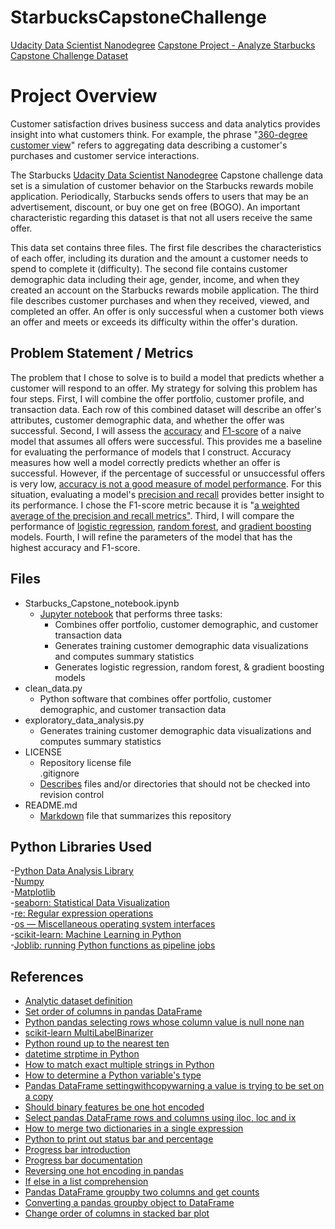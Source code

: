 # StarbucksCapstoneChallenge
[Udacity Data Scientist Nanodegree](https://www.udacity.com/course/data-scientist-nanodegree--nd025) [Capstone Project - Analyze Starbucks Capstone Challenge Dataset](https://medium.com/@mspcvsp/starbucks-capstone-challenge-dataset-customer-offer-success-prediction-916bbcdc5bd5)  

# Project Overview
Customer satisfaction drives business success and data analytics provides insight into what customers think. For example, the phrase "[360-degree customer view](https://searchsalesforce.techtarget.com/definition/360-degree-customer-view)" refers to aggregating data describing a customer's purchases and customer service interactions.
  
The Starbucks [Udacity Data Scientist Nanodegree](https://www.udacity.com/course/data-scientist-nanodegree--nd025) Capstone challenge data set is a simulation of customer behavior on the Starbucks rewards mobile application. Periodically, Starbucks sends offers to users that may be an advertisement, discount, or buy one get on free (BOGO). An important characteristic regarding this dataset is that not all users receive the same offer.
  
This data set contains three files. The first file describes the characteristics of each offer, including its duration and the amount  a customer needs to spend to complete it (difficulty). The second file contains customer demographic data including their age, gender, income, and when they created an account on the Starbucks rewards mobile application. The third file describes customer purchases and when they received, viewed, and completed an offer. An offer is only successful when a customer both views an offer and meets or exceeds its difficulty within the offer's duration.
  
## Problem Statement / Metrics 
The problem that I chose to solve is to build a model that predicts whether a customer will respond to an offer. My strategy for solving this problem has four steps. First, I will combine the offer portfolio, customer profile, and transaction data. Each row of this combined dataset will describe an offer's attributes, customer demographic data, and whether the offer was successful. Second, I will assess the [accuracy](https://developers.google.com/machine-learning/crash-course/classification/accuracy) and [F1-score](https://scikit-learn.org/stable/modules/generated/sklearn.metrics.f1_score.html) of a naive model that assumes all offers were successful. This provides me a baseline for evaluating the performance of models that I construct. Accuracy measures how well a model correctly predicts whether an offer is successful. However, if the percentage of successful or unsuccessful offers is very low, [accuracy is not a good measure of model performance](https://www.manning.com/books/practical-data-science-with-r). For this situation, evaluating a model's [precision and recall](https://towardsdatascience.com/beyond-accuracy-precision-and-recall-3da06bea9f6c) provides better insight to its performance. I chose the F1-score metric because it is "[a weighted average of the precision and recall metrics"](https://scikit-learn.org/stable/modules/generated/sklearn.metrics.f1_score.html). Third, I will compare the performance of [logistic regression](https://towardsdatascience.com/logistic-regression-detailed-overview-46c4da4303bc), [random forest](https://towardsdatascience.com/the-random-forest-algorithm-d457d499ffcd), and [gradient boosting](https://machinelearningmastery.com/gentle-introduction-gradient-boosting-algorithm-machine-learning/) models. Fourth, I will refine the parameters of the model that has the highest accuracy and F1-score.  
 
## Files  
- Starbucks_Capstone_notebook.ipynb  
  - [Jupyter notebook](https://jupyter.org/) that performs three tasks:  
    - Combines offer portfolio, customer demographic, and customer transaction data  
    - Generates training customer demographic data visualizations and computes summary statistics  
    - Generates logistic regression, random forest, & gradient boosting models  
- clean_data.py  
  - Python software that combines offer portfolio, customer demographic, and customer transaction data  
- exploratory_data_analysis.py  
  - Generates training customer demographic data visualizations and computes summary statistics  
- LICENSE  
  - Repository license file  
.gitignore  
  - [Describes](https://git-scm.com/docs/gitignore) files and/or directories that should not be checked into revision control  
- README.md  
  - [Markdown](https://guides.github.com/features/mastering-markdown/) file that summarizes this repository  
	
## Python Libraries Used
-[Python Data Analysis Library](https://pandas.pydata.org/)  
-[Numpy](http://www.numpy.org/)  
-[Matplotlib](https://matplotlib.org/)  
-[seaborn: Statistical Data Visualization](https://seaborn.pydata.org/)  
-[re: Regular expression operations](https://docs.python.org/3/library/re.html)  
-[os — Miscellaneous operating system interfaces](https://docs.python.org/3/library/os.html)  
-[scikit-learn: Machine Learning in Python](https://scikit-learn.org/stable/)  
-[Joblib: running Python functions as pipeline jobs](https://joblib.readthedocs.io/en/latest/)  
  
## References
- [Analytic dataset definition](https://github.com/jtleek/datasharing)
- [Set order of columns in pandas DataFrame](https://stackoverflow.com/questions/41968732/set-order-of-columns-in-pandas-dataframe)  
- [Python pandas selecting rows whose column value is null none nan](https://stackoverflow.com/questions/40245507/python-pandas-selecting-rows-whose-column-value-is-null-none-nan)  
- [scikit-learn MultiLabelBinarizer](https://scikit-learn.org/stable/modules/generated/sklearn.preprocessing.MultiLabelBinarizer.html#sklearn.preprocessing.MultiLabelBinarizer)  
- [Python round up to the nearest ten](https://stackoverflow.com/questions/26454649/python-round-up-to-the-nearest-ten)  
- [datetime strptime in Python](https://stackoverflow.com/questions/44596077/datetime-strptime-in-python)  
- [How to match exact multiple strings in Python](https://stackoverflow.com/questions/4953272/how-to-match-exact-multiple-strings-in-python)
- [How to determine a Python variable's type](https://stackoverflow.com/questions/402504/how-to-determine-a-python-variables-type)
- [Pandas DataFrame settingwithcopywarning a value is trying to be set on a copy](https://stackoverflow.com/questions/49728421/pandas-dataframe-settingwithcopywarning-a-value-is-trying-to-be-set-on-a-copy)  
- [Should binary features be one hot encoded](https://stackoverflow.com/questions/43515877/should-binary-features-be-one-hot-encoded)  
- [Select pandas DataFrame rows and columns using iloc, loc and ix](https://www.shanelynn.ie/select-pandas-dataframe-rows-and-columns-using-iloc-loc-and-ix/)  
- [How to merge two dictionaries in a single expression](https://stackoverflow.com/questions/38987/how-to-merge-two-dictionaries-in-a-single-expression)  
- [Python to print out status bar and percentage](https://stackoverflow.com/questions/3002085/python-to-print-out-status-bar-and-percentage)  
- [Progress bar introduction](https://progressbar-2.readthedocs.io/en/latest/index.html#introduction)  
- [Progress bar documentation](https://progressbar-2.readthedocs.io/en/latest/progressbar.bar.html)  
- [Reversing one hot encoding in pandas](https://stackoverflow.com/questions/38334296/reversing-one-hot-encoding-in-pandas)  
- [If else in a list comprehension](https://stackoverflow.com/questions/4406389/if-else-in-a-list-comprehension)  
- [Pandas DataFrame groupby two columns and get counts](https://stackoverflow.com/questions/17679089/pandas-dataframe-groupby-two-columns-and-get-counts)  
- [Converting a pandas groupby object to DataFrame](https://stackoverflow.com/questions/10373660/converting-a-pandas-groupby-object-to-dataframe)  
- [Change order of columns in stacked bar plot](https://stackoverflow.com/questions/32015669/change-order-of-columns-in-stacked-bar-plot)  
